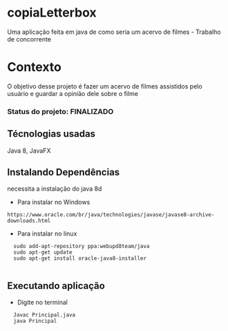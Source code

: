 # copiaLetterbox
 Uma aplicação feita em java de como seria um acervo de filmes - Trabalho de concorrente 


# Contexto
O objetivo desse projeto é fazer um acervo de filmes assistidos pelo usuário e guardar a opinião dele sobre o filme

### Status do projeto: FINALIZADO

## Técnologias usadas

Java 8, JavaFX

## Instalando Dependências

necessita a instalação do java 8d

* Para instalar no Windows
```
https://www.oracle.com/br/java/technologies/javase/javase8-archive-downloads.html
  ```
* Para instalar no linux
```
  sudo add-apt-repository ppa:webupd8team/java
  sudo apt-get update
  sudo apt-get install oracle-java8-installer
  
  ```
## Executando aplicação

* Digite no terminal
```
  Javac Principal.java
  java Principal
  
  ```
  
  
  
  
